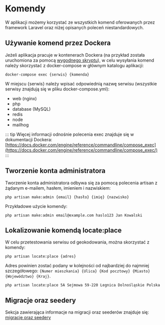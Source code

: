 # Komendy
W aplikacji możemy korzystać ze wszystkich komend oferowanych przez framework Laravel oraz niżej opisanych poleceń niestandardowych.

## Używanie komend przez Dockera
Jeżeli aplikacja pracuje w kontenerach Dockera (na przykład została uruchomiona za pomocą [wygodnego skryptu](/pl/technical/run.html#za-pomoca-wygodnego-skryptu)), w celu wysyłania komend należy skorzystać z docker-compose w głównym katalogu aplikacji:

```
docker-compose exec {serwis} {komenda}
```

W miejscu {serwis} należy wpisać odpowiednią nazwę serwisu (wszystkie serwisy znajdują się w pliku docker-compose.yml):
- web (nginx)
- php
- database (MySQL)
- redis
- node
- mailhog

::: tip
Więcej informacji odnośnie polecenia exec znajduje się w dokumentacji Dockera: [https://docs.docker.com/engine/reference/commandline/compose_exec](https://docs.docker.com/engine/reference/commandline/compose_exec/)
:::

## Tworzenie konta administratora
Tworzenie konta administratora odbywa się za pomocą polecenia artisan z żądanym e-mailem, hasłem, imieniem i nazwiskiem:
```
php artisan make:admin {email} {hasło} {imię} {nazwisko}
```

Przykładowe użycie komendy:
```
php artisan make:admin email@example.com haslo123 Jan Kowalski
```

## Lokalizowanie komendą locate:place
W celu przetestowania serwisu od geokodowania, można skorzystać z komendy:
```
php artisan locate:place {adres}
```

Adres powinien zostać podany w kolejności od najbardziej do najmniej szczegółowego: `{Numer mieszkania} {Ulica} {Kod pocztowy} {Miasto} {Województwo} {Kraj}`.
```
php artisan locate:place 5A Sejmowa 59-220 Legnica Dolnośląskie Polska
```

## Migracje oraz seedery
Sekcja zawierająca informacje na migracji oraz seederów znajduje się: [migracje oraz seedery](../technical/migrations-and-seeders) 